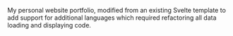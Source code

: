 My personal website portfolio, modified from an existing Svelte template to add support for additional languages which required refactoring all data loading and displaying code.